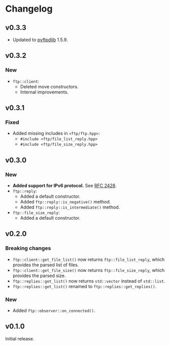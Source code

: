# Changelog

## v0.3.3

- Updated to [pyftpdlib](https://github.com/giampaolo/pyftpdlib) 1.5.9.

## v0.3.2

### New

- `ftp::client`:
  - Deleted move constructors.
  - Internal improvements.

## v0.3.1

### Fixed

- Added missing includes in `<ftp/ftp.hpp>`:
  - `#include <ftp/file_list_reply.hpp>`
  - `#include <ftp/file_size_reply.hpp>`

## v0.3.0

### New

- **Added support for IPv6 protocol.** See [RFC 2428](doc/RFC2428.txt).
- `ftp::reply`:
  - Added a default constructor.
  - Added `ftp::reply::is_negative()` method.
  - Added `ftp::reply::is_intermediate()` method.
- `ftp::file_size_reply`:
    - Added a default constructor.

## v0.2.0

### Breaking changes

- `ftp::client::get_file_list()` now returns `ftp::file_list_reply`, which provides the parsed list of files.
- `ftp::client::get_file_size()` now returns `ftp::file_size_reply`, which provides the parsed size.
- `ftp::replies::get_list()` now returns `std::vector` instead of `std::list`.
- `ftp::replies::get_list()` renamed to `ftp::replies::get_replies()`.

### New

- Added `ftp::observer::on_connected()`.

## v0.1.0

Initial release.